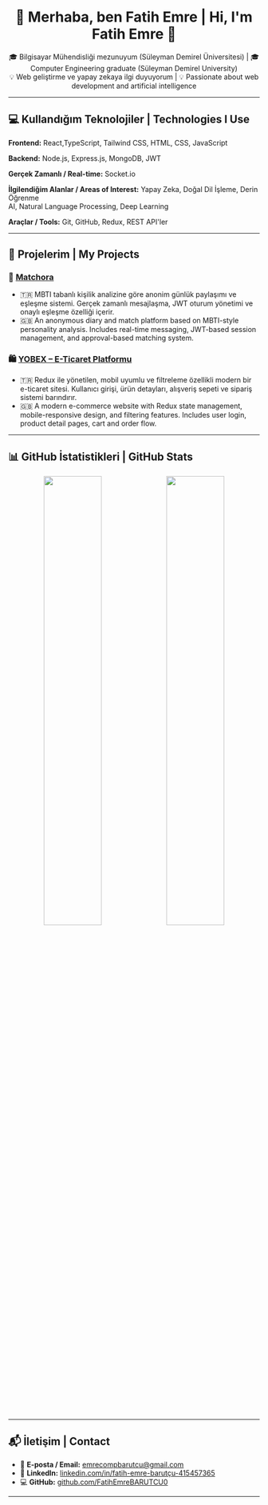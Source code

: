 <h1 align="center">👋 Merhaba, ben Fatih Emre | Hi, I'm Fatih Emre 👋</h1>

<p align="center">
🎓 Bilgisayar Mühendisliği mezunuyum (Süleyman Demirel Üniversitesi)  
|  
🎓 Computer Engineering graduate (Süleyman Demirel University)
<br/>
💡 Web geliştirme ve yapay zekaya ilgi duyuyorum  
|  
💡 Passionate about web development and artificial intelligence
</p>

---

## 💻 Kullandığım Teknolojiler | Technologies I Use

**Frontend:**
React,TypeScript, Tailwind CSS, HTML, CSS, JavaScript  


**Backend:**
Node.js, Express.js, MongoDB, JWT  

**Gerçek Zamanlı / Real-time:**
Socket.io  


**İlgilendiğim Alanlar / Areas of Interest:**
 Yapay Zeka, Doğal Dil İşleme, Derin Öğrenme  
 AI, Natural Language Processing, Deep Learning

**Araçlar / Tools:**
Git, GitHub, Redux, REST API'ler  


---

## 🚀 Projelerim | My Projects

### 🔷 [Matchora](https://github.com/FatihEmreBARUTCU0/matchora_clean)
- 🇹🇷 MBTI tabanlı kişilik analizine göre anonim günlük paylaşımı ve eşleşme sistemi. Gerçek zamanlı mesajlaşma, JWT oturum yönetimi ve onaylı eşleşme özelliği içerir.
- 🇬🇧 An anonymous diary and match platform based on MBTI-style personality analysis. Includes real-time messaging, JWT-based session management, and approval-based matching system.

### 🛍️ [YOBEX – E-Ticaret Platformu](https://github.com/FatihEmreBARUTCU0/YOBEX-FULL)
- 🇹🇷 Redux ile yönetilen, mobil uyumlu ve filtreleme özellikli modern bir e-ticaret sitesi. Kullanıcı girişi, ürün detayları, alışveriş sepeti ve sipariş sistemi barındırır.
- 🇬🇧 A modern e-commerce website with Redux state management, mobile-responsive design, and filtering features. Includes user login, product detail pages, cart and order flow.

---

## 📊 GitHub İstatistikleri | GitHub Stats

<p align="center">
  <img src="https://github-readme-stats.vercel.app/api?username=FatihEmreBARUTCU0&show_icons=true&theme=radical" width="48%" />
  <img src="https://github-readme-stats.vercel.app/api/top-langs/?username=FatihEmreBARUTCU0&layout=compact&theme=radical" width="48%" />
</p>

---

## 📬 İletişim | Contact

- 📧 **E-posta / Email:** emrecompbarutcu@gmail.com  
- 💼 **LinkedIn:** [linkedin.com/in/fatih-emre-barutçu-415457365](https://www.linkedin.com/in/fatih-emre-barutçu-415457365)  
- 💻 **GitHub:** [github.com/FatihEmreBARUTCU0](https://github.com/FatihEmreBARUTCU0)

---


